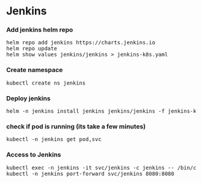 # Jenkins 


### Add jenkins helm repo
<pre>
helm repo add jenkins https://charts.jenkins.io
helm repo update
helm show values jenkins/jenkins > jenkins-k8s.yaml
</pre>

### Create namespace
<pre>
kubectl create ns jenkins
</pre>

### Deploy jenkins
<pre>
helm -n jenkins install jenkins jenkins/jenkins -f jenkins-k8s.yaml
</pre>

### check if pod is running (its take a few minutes)
<pre>
kubectl -n jenkins get pod,svc
</pre>

### Access to Jenkins
<pre>
kubectl exec -n jenkins -it svc/jenkins -c jenkins -- /bin/cat /run/secrets/chart-admin-password && echo
kubectl -n jenkins port-forward svc/jenkins 8080:8080
</pre>
